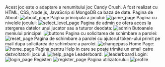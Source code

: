Acest joc este o adaptare a renumitului joc Candy Crush. A fost realizat cu HTML, CSS, Node.js, JavaScrip si MongoDB ca baza de date.
Pagina de About:
![about_page](https://github.com/RARES129/FoTW/assets/94977726/624d72a5-f84d-4714-a2bc-0d5df742974d)
Pagina principala a jocului:
![game_page](https://github.com/RARES129/FoTW/assets/94977726/0060a3d5-c195-41eb-aed2-e71994b1b6c3)
Pagina cu nivelele jocului:
![select_level_page](https://github.com/RARES129/FoTW/assets/94977726/eee686eb-be5d-40bb-b503-22330f9c5a7d)
Pagina de admin ce ofera acces la stergerea datelor unui jucator sau a tuturor deodata:
![admin](https://github.com/RARES129/FoTW/assets/94977726/6529d9b5-6ddd-4ef1-b4ee-ff16bd53d11e)
Butoanele meniului principal:
![buttons](https://github.com/RARES129/FoTW/assets/94977726/f9e28619-de47-4b79-a0fc-9593b0f380fb)
Pagina cu solicitarea de schimbare a parolei:
![reset_page](https://github.com/RARES129/FoTW/assets/94977726/75bf92d3-568a-4f37-9521-d76503efa451)
Pagina de schimbare a parolei cu ajutorul token-ului primit pe mail dupa solicitarea de schimbare a parolei.
![changepass](https://github.com/RARES129/FoTW/assets/94977726/e4b9debe-b6f5-4eee-9152-6f03b277d6c2)
Home Page:
![home_page](https://github.com/RARES129/FoTW/assets/94977726/5015f062-4042-49b5-8222-cd265f4de00c)
Pagina pentru Help in care se poate trimite un email catre dezvoltatorii jocului.
![help_page](https://github.com/RARES129/FoTW/assets/94977726/4a6e302d-b103-4379-a980-95bef7346bc8)
Leaderboard:
![leaderboard](https://github.com/RARES129/FoTW/assets/94977726/cb56d003-991e-49d4-99f5-bb7c9b0a82ca)
Login:
![login_page](https://github.com/RARES129/FoTW/assets/94977726/62e8deb3-7544-4441-a494-9f5f7a5c4d8f)
Register:
![register_page](https://github.com/RARES129/FoTW/assets/94977726/0ab80191-eb37-4c83-a35c-367ce0592757)
Pagina utilizatorului:
![profile](https://github.com/RARES129/FoTW/assets/94977726/39221719-68ef-49d0-a628-a1ecd653699d)
